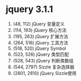 # jquery 3.1.1

1. (48, 112) jQuery 变量定义
2. (114, 193) jQuery 核心方法
3. (195, 263) jQuery 扩展方法
4. (264, 516) jQuery 工具方法
5. (518, 520) jQuery Symbol
6. (523, 526) jQuery 类型匹配
7. (528, 543) jQuery 判断类数组
8. (544, 2797) Sizzle 复杂选择器
9. (2801, 2810) jQuery Sizzle使用
